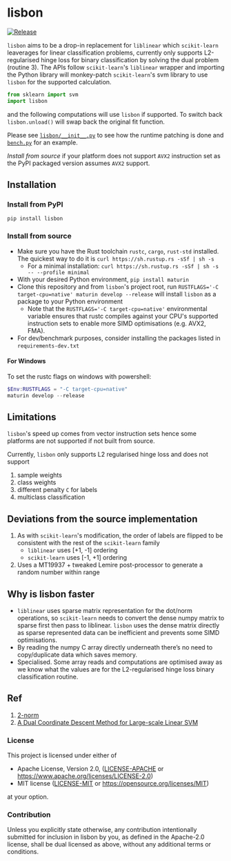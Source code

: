 # lisbon

[![Release](https://github.com/arabesqueai/lisbon/actions/workflows/release.yml/badge.svg)](https://pypi.org/project/lisbon/)

`lisbon` aims to be a drop-in replacement for `liblinear` which `scikit-learn` leaverages for linear classification problems, currently only supports L2-regularised hinge loss for binary classification by solving the dual problem (routine 3). The APIs follow `scikit-learn`'s `liblinear` wrapper and importing the Python library will monkey-patch `scikit-learn`'s svm library to use `lisbon` for the supported calculation.

```python
from sklearn import svm
import lisbon
```

and the following computations will use `lisbon` if supported. To switch back `lisbon.unload()` will swap back the original fit function.

Please see [`lisbon/__init__.py`](lisbon/__init__.py) to see how the runtime patching is done and [`bench.py`](bench.py) for an example.

_Install from source_ if your platform does not support `AVX2` instruction set as the PyPI packaged version assumes `AVX2` support.

## Installation

### Install from PyPI

`pip install lisbon`

### Install from source

- Make sure you have the Rust toolchain `rustc`, `cargo`, `rust-std` installed. The quickest way to do it is `curl https://sh.rustup.rs -sSf | sh -s`
  - For a minimal installation: `curl https://sh.rustup.rs -sSf | sh -s -- --profile minimal`
- With your desired Python environment, `pip install maturin`
- Clone this repository and from `lisbon`'s project root, run `RUSTFLAGS='-C target-cpu=native' maturin develop --release` will install `lisbon` as a package to your Python environment
  - Note that the `RUSTFLAGS='-C target-cpu=native'` environmental variable ensures that rustc compiles against your CPU's supported instruction sets to enable more SIMD optimisations (e.g. AVX2, FMA).
- For dev/benchmark purposes, consider installing the packages listed in `requirements-dev.txt`

#### For Windows

To set the rustc flags on windows with powershell:
```powershell
$Env:RUSTFLAGS = "-C target-cpu=native"
maturin develop --release
```

## Limitations

`lisbon`'s speed up comes from vector instruction sets hence some platforms are not supported if not built from source.

Currently, `lisbon` only supports L2 regularised hinge loss and does not support

1. sample weights
2. class weights
3. different penalty `C` for labels
4. multiclass classification

## Deviations from the source implementation

1. As with `scikit-learn`'s modification, the order of labels are flipped to be consistent with the rest of the `scikit-learn` family
   - `liblinear` uses [+1, -1] ordering
   - `scikit-learn` uses [-1, +1] ordering
2. Uses a MT19937 + tweaked Lemire post-processor to generate a random number within range

## Why is lisbon faster

- `liblinear` uses sparse matrix representation for the dot/norm operations, so `scikit-learn` needs to convert the dense numpy matrix to sparse first then pass to liblinear. `lisbon` uses the dense matrix directly as sparse represented data can be inefficient and prevents some SIMD optimisations.
- By reading the numpy C array directly underneath there’s no need to copy/duplicate data which saves memory.
- Specialised. Some array reads and computations are optimised away as we know what the values are for the L2-regularised hinge loss binary classification routine.

## Ref

1. [2-norm](https://dl.acm.org/doi/pdf/10.1145/3061665)
2. [A Dual Coordinate Descent Method for Large-scale Linear SVM](https://www.csie.ntu.edu.tw/~cjlin/papers/cddual.pdf)

### License

This project is licensed under either of

- Apache License, Version 2.0, ([LICENSE-APACHE](LICENSE-APACHE) or
  https://www.apache.org/licenses/LICENSE-2.0)
- MIT license ([LICENSE-MIT](LICENSE-MIT) or
  https://opensource.org/licenses/MIT)

at your option.

### Contribution

Unless you explicitly state otherwise, any contribution intentionally submitted
for inclusion in lisbon by you, as defined in the Apache-2.0 license, shall be
dual licensed as above, without any additional terms or conditions.
